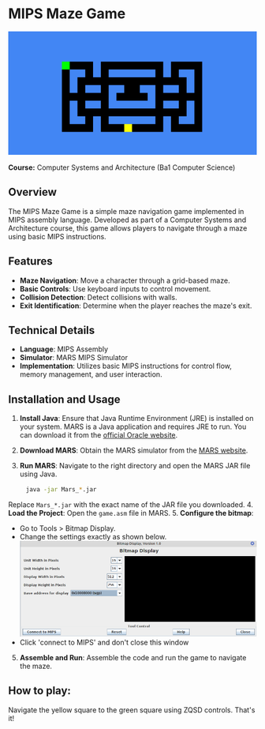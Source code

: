 # MIPS Maze Game

![Preview](preview.png)


**Course:** Computer Systems and Architecture (Ba1 Computer Science)

## Overview

The MIPS Maze Game is a simple maze navigation game implemented in MIPS assembly language. Developed as part of a Computer Systems and Architecture course, this game allows players to navigate through a maze using basic MIPS instructions.

## Features

- **Maze Navigation**: Move a character through a grid-based maze.
- **Basic Controls**: Use keyboard inputs to control movement.
- **Collision Detection**: Detect collisions with walls.
- **Exit Identification**: Determine when the player reaches the maze's exit.

## Technical Details

- **Language**: MIPS Assembly
- **Simulator**: MARS MIPS Simulator
- **Implementation**: Utilizes basic MIPS instructions for control flow, memory management, and user interaction.


## Installation and Usage

1. **Install Java**: Ensure that Java Runtime Environment (JRE) is installed on your system. MARS is a Java application and requires JRE to run. You can download it from the [official Oracle website](https://www.oracle.com/java/technologies/javase-downloads.html).
2. **Download MARS**: Obtain the MARS simulator from the [MARS website](http://courses.missouristate.edu/kenvollmar/mars/).


3. **Run MARS**: Navigate to the right directory and open the MARS JAR file using Java.
```bash
     java -jar Mars_*.jar
```
   Replace `Mars_*.jar` with the exact name of the JAR file you downloaded.
4. **Load the Project**: Open the `game.asm` file in MARS.
5. **Configure the bitmap**: 
- Go to Tools > Bitmap Display.
- Change the settings exactly as shown below.
![Bitmap](bitmap.png)
- Click 'connect to MIPS' and don't close this window
5. **Assemble and Run**: Assemble the code and run the game to navigate the maze.

## How to play:
Navigate the yellow square to the green square using ZQSD controls. That's it!

